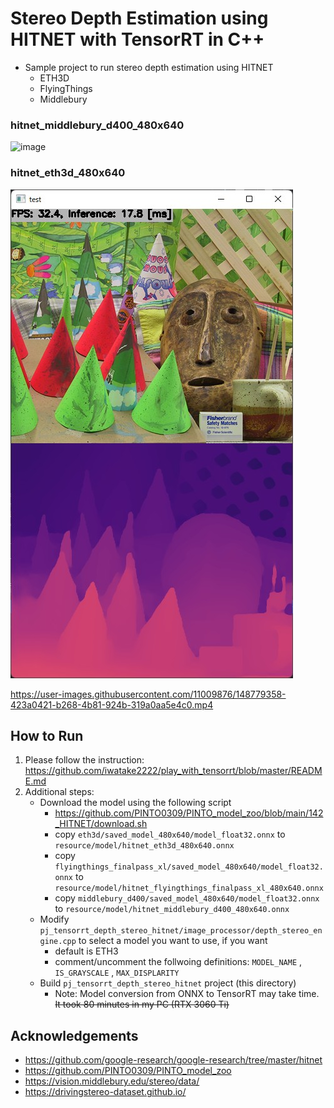 # Stereo Depth Estimation using HITNET with TensorRT in C++
- Sample project to run stereo depth estimation using HITNET
    - ETH3D
    - FlyingThings
    - Middlebury

### hitnet_middlebury_d400_480x640
![image](https://user-images.githubusercontent.com/11009876/148783101-95ece05c-75ea-4f5c-aeea-8f44d16b1a67.png)

### hitnet_eth3d_480x640
![00_doc/hitnet.jpg](00_doc/hitnet.jpg)

https://user-images.githubusercontent.com/11009876/148779358-423a0421-b268-4b81-924b-319a0aa5e4c0.mp4


## How to Run
1. Please follow the instruction: https://github.com/iwatake2222/play_with_tensorrt/blob/master/README.md
2. Additional steps:
    - Download the model using the following script
        - https://github.com/PINTO0309/PINTO_model_zoo/blob/main/142_HITNET/download.sh
        - copy `eth3d/saved_model_480x640/model_float32.onnx` to `resource/model/hitnet_eth3d_480x640.onnx`
        - copy `flyingthings_finalpass_xl/saved_model_480x640/model_float32.onnx` to `resource/model/hitnet_flyingthings_finalpass_xl_480x640.onnx`
        - copy `middlebury_d400/saved_model_480x640/model_float32.onnx` to `resource/model/hitnet_middlebury_d400_480x640.onnx`
    - Modify `pj_tensorrt_depth_stereo_hitnet/image_processor/depth_stereo_engine.cpp` to select a model you want to use, if you want
        - default is ETH3
        - comment/uncomment the follwoing definitions: `MODEL_NAME` , `IS_GRAYSCALE` , `MAX_DISPLARITY`
    - Build  `pj_tensorrt_depth_stereo_hitnet` project (this directory)
        - Note: Model conversion from ONNX to TensorRT may take time. ~~It took 80 minutes in my PC (RTX 3060 Ti)~~

## Acknowledgements
- https://github.com/google-research/google-research/tree/master/hitnet
- https://github.com/PINTO0309/PINTO_model_zoo
- https://vision.middlebury.edu/stereo/data/
- https://drivingstereo-dataset.github.io/
